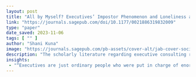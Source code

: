 ```yaml
---
layout: post
title: "All by Myself? Executives’ Impostor Phenomenon and Loneliness as Catalysts for Executive Coaching With Management Consultants - Shani Kuna, 2019"
link: "https://journals.sagepub.com/doi/10.1177/0021886319832009"
type: "paper"
date_saved: 2023-11-06
tags: [ "" ]
author: "Shani Kuna"
image: "https://journals.sagepub.com/pb-assets/cover-alt/jab-cover-social-1565280458747.jpg"
description: "The scholarly literature regarding executive consulting relationships, typically labeled as executive coaching, tends to focus on the issue of its effectiveness..."
insights:
 - "“Executives are just ordinary people who were put in charge of enormous projects worth hundreds of millions of dollars. Do you have any idea what kind of responsibility that is, and the kind of stomachaches it gives me? Sometimes I felt that I just couldn’t fill this executive role anymore. I invested unbelievable efforts in denying my self-doubts and pretending to be a great manager, so I was constantly anxious. This anxiety was wearing me out.”"
---
```


